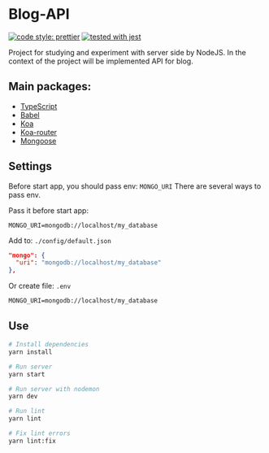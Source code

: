 # Blog-API

[![code style: prettier](https://img.shields.io/badge/code_style-prettier-ff69b4.svg?style=flat-square)](https://github.com/prettier/prettier)
[![tested with jest](https://img.shields.io/badge/tested_with-jest-99424f.svg)](https://github.com/facebook/jest)

Project for studying and experiment with server side by NodeJS.
In the context of the project will be implemented API for blog.

## Main packages:

- [TypeScript](https://www.typescriptlang.org/)
- [Babel](https://babeljs.io/)
- [Koa](http://koajs.com/)
- [Koa-router](https://github.com/alexmingoia/koa-router)
- [Mongoose](https://github.com/Automattic/mongoose)

## Settings

Before start app, you should pass env: `MONGO_URI`
There are several ways to pass env.

Pass it before start app:

```
MONGO_URI=mongodb://localhost/my_database
```

Add to: `./config/default.json`

```json
"mongo": {
  "uri": "mongodb://localhost/my_database"
},
```

Or create file: `.env`

```
MONGO_URI=mongodb://localhost/my_database
```

## Use

```bash
# Install dependencies
yarn install
```

```bash
# Run server
yarn start
```

```bash
# Run server with nodemon
yarn dev
```

```bash
# Run lint
yarn lint
```

```bash
# Fix lint errors
yarn lint:fix
```